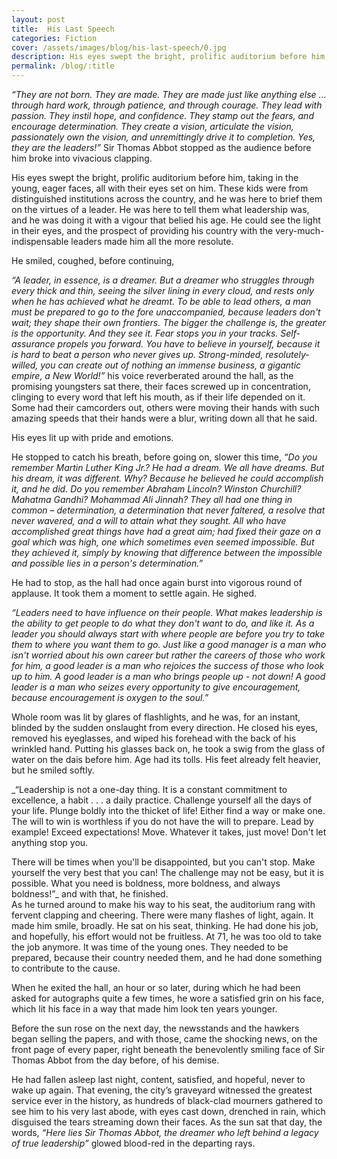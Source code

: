 ```yaml
---
layout: post
title:  His Last Speech
categories: Fiction
cover: /assets/images/blog/his-last-speech/0.jpg
description: His eyes swept the bright, prolific auditorium before him, taking in the young, eager faces, all with their eyes set on him.
permalink: /blog/:title
---
```


_“They are not born. They are made. They are made just like anything else ... through hard work, through patience, and through courage. They lead with passion. They instil hope, and confidence. They stamp out the fears, and encourage determination. They create a vision, articulate the vision, passionately own the vision, and unremittingly drive it to completion. Yes, they are the leaders!”_ Sir Thomas Abbot stopped as the audience before him broke into vivacious clapping.


His eyes swept the bright, prolific auditorium before him, taking in the young, eager faces, all with their eyes set on him. These kids were from distinguished institutions across the country, and he was here to brief them on the virtues of a leader. He was here to tell them what leadership was, and he was doing it with a vigour that belied his age. He could see the light in their eyes, and the prospect of providing his country with the very-much-indispensable leaders made him all the more resolute.


He smiled, coughed, before continuing,


_“A leader, in essence, is a dreamer. But a dreamer who struggles through every thick and thin, seeing the silver lining in every cloud, and rests only when he has achieved what he dreamt. To be able to lead others, a man must be prepared to go to the fore unaccompanied, because leaders don't wait; they shape their own frontiers. The bigger the challenge is, the greater is the opportunity. And they see it. Fear stops you in your tracks. Self-assurance propels you forward. You have to believe in yourself, because it is hard to beat a person who never gives up. Strong-minded, resolutely-willed, you can create out of nothing an immense business, a gigantic empire, a New World!”_ his voice reverberated around the hall, as the promising youngsters sat there, their faces screwed up in concentration, clinging to every word that left his mouth, as if their life depended on it. Some had their camcorders out, others were moving their hands with such amazing speeds that their hands were a blur, writing down all that he said.


His eyes lit up with pride and emotions.


He stopped to catch his breath, before going on, slower this time, _“Do you remember Martin Luther King Jr.? He had a dream. We all have dreams. But his dream, it was different. Why? Because he believed he could accomplish it, and he did. Do you remember Abraham Lincoln? Winston Churchill? Mahatma Gandhi? Mohammad Ali Jinnah? They all had one thing in common – determination, a determination that never faltered, a resolve that never wavered, and a will to attain what they sought. All who have accomplished great things have had a great aim; had fixed their gaze on a goal which was high, one which sometimes even seemed impossible. But they achieved it, simply by knowing that difference between the impossible and possible lies in a person's determination.”_


He had to stop, as the hall had once again burst into vigorous round of applause. It took them a moment to settle again. He sighed.


_“Leaders need to have influence on their people. What makes leadership is the ability to get people to do what they don't want to do, and like it. As a leader you should always start with where people are before you try to take them to where you want them to go. Just like a good manager is a man who isn't worried about his own career but rather the careers of those who work for him, a good leader is a man who rejoices the success of those who look up to him. A good leader is a man who brings people up - not down! A good leader is a man who seizes every opportunity to give encouragement, because encouragement is oxygen to the soul.”_


Whole room was lit by glares of flashlights, and he was, for an instant, blinded by the sudden onslaught from every direction. He closed his eyes, removed his eyeglasses, and wiped his forehead with the back of his wrinkled hand. Putting his glasses back on, he took a swig from the glass of water on the dais before him. Age had its tolls. His feet already felt heavier, but he smiled softly.


_“Leadership is not a one-day thing. It is a constant commitment to excellence, a habit . . . a daily practice. Challenge yourself all the days of your life. Plunge boldly into the thicket of life! Either find a way or make one. The will to win is worthless if you do not have the will to prepare. Lead by example! Exceed expectations! Move. Whatever it takes, just move! Don't let anything stop you.


There will be times when you'll be disappointed, but you can't stop. Make yourself the very best that you can! The challenge may not be easy, but it is possible. What you need is boldness, more boldness, and always boldness!”_ and with that, he finished.<br>
As he turned around to make his way to his seat, the auditorium rang with fervent clapping and cheering. There were many flashes of light, again. It made him smile, broadly. He sat on his seat, thinking. He had done his job, and hopefully, his effort would not be fruitless. At 71, he was too old to take the job anymore. It was time of the young ones. They needed to be prepared, because their country needed them, and he had done something to contribute to the cause.


When he exited the hall, an hour or so later, during which he had been asked for autographs quite a few times, he wore a satisfied grin on his face, which lit his face in a way that made him look ten years younger.


Before the sun rose on the next day, the newsstands and the hawkers began selling the papers, and with those, came the shocking news, on the front page of every paper, right beneath the benevolently smiling face of Sir Thomas Abbot from the day before, of his demise.


He had fallen asleep last night, content, satisfied, and hopeful, never to wake up again. That evening, the city’s graveyard witnessed the greatest service ever in the history, as hundreds of black-clad mourners gathered to see him to his very last abode, with eyes cast down, drenched in rain, which disguised the tears streaming down their faces. As the sun sat that day, the words, _“Here lies Sir Thomas Abbot, the dreamer who left behind a legacy of true leadership”_ glowed blood-red in the departing rays.
